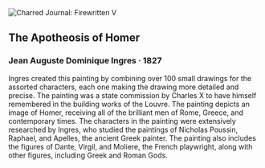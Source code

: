<div class="artwork-of-the-day">
  <div class="container">
    <div class="img-wrapper">
      <img
        src="https://uploads2.wikiart.org/00381/images/jean-auguste-dominique-ingres/the-apotheosis-of-homer-jean-auguste-dominique-ingres-painting-classic-art-greek-mythology-greek.jpg!Large.jpg"
        alt="Charred Journal: Firewritten V" />
    </div>
    <div class="artwork-detail">
      <div class="artwork-origin"> 
        <h2 class="artwork-name">The Apotheosis of Homer</h2>
        <h3 class="artist">
          Jean Auguste Dominique Ingres
                    ·  1827
        </h3>
      </div>
      <p class="description">
        <span class="artwork-description-text ng-binding" ng-bind-html="viewModel.ArtworkOfTheDay.Description | unsafe">Ingres created this painting by combining over 100 small drawings for the assorted characters, each one making the drawing more detailed and precise. The painting was a state commission by Charles X to have himself remembered in the building works of the Louvre. The painting depicts an image of Homer, receiving all of the brilliant men of Rome, Greece, and contemporary times. The characters in the painting were extensively researched by Ingres, who studied the paintings of Nicholas Poussin, Raphael, and Apelles, the ancient Greek painter. The painting also includes the figures of Dante, Virgil, and Moliere, the French playwright, along with other figures, including Greek and Roman Gods. </span>
                        <div class="text-shadow-container" ng-show="showShadow" style=""></div>
      </p>
    </div>
  </div>

</div>
